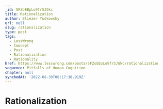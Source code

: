 ```yaml
---
_id: SFZoEBpLo9frSJGkc
title: Rationalization
author: Eliezer Yudkowsky
url: null
slug: rationalization
type: post
tags:
  - LessWrong
  - Concept
  - Post
  - Rationalization
  - Rationality
href: https://www.lesswrong.com/posts/SFZoEBpLo9frSJGkc/rationalization
sequence: Pitfalls of Human Cognition
chapter: null
synchedAt: '2022-08-30T08:17:38.919Z'
---
```

# Rationalization

